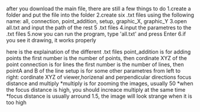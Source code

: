 after you download the main file, there are still a few things to do
1.create a folder and put the file into the folder
2.create six .txt files using the following name:
all, connection, point_addition, setup, graphic_X, graphic_Y
3.open all.txt and input the path of the rest 5 .txt files
4.input the parametres to the .txt files
5.now you can run the program, type 'all.txt' and press Enter
6.if you see it drawing, it works properly

here is the explaination of the different .txt files
point_addition is for adding points
the first number is the number of points, then cordinate XYZ of the point
connection is for lines
the first number is the number of lines, then pointA and B of the line
setup is for some other parametres
from left to right:
cordinate XYZ of viewer,horizenal and perpendicular directions focus distance and multiply
*multiply is for zooming the images, usually 50
*when the focus distance is high, you should increace multiply at the same time
*focus distance is usually arround 1.5, the image will look strange when it is too high
